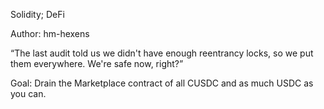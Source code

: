 Solidity; DeFi

Author: hm-hexens

“The last audit told us we didn't have enough reentrancy locks, so we put them everywhere. We're safe now, right?”

Goal: Drain the Marketplace contract of all CUSDC and as much USDC as you can.
